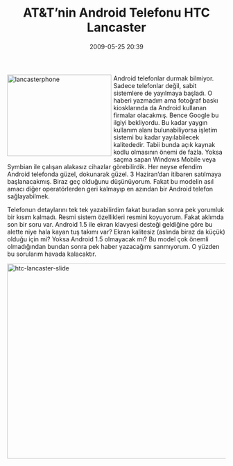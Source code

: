﻿---
layout: post
title: AT&amp;T&#8217;nin Android Telefonu HTC Lancaster
date: 2009-05-25 20:39
comments: true
categories: []
---
<p><img style="border-bottom: 0px; border-left: 0px; margin: 0px 5px 5px 0px; display: inline; border-top: 0px; border-right: 0px" title="lancasterphone" border="0" alt="lancasterphone" align="left" src="http://onurbaykal.com.tr/wp-content/uploads/2009/05/lancasterphone.jpg" width="240" height="188" /> Android telefonlar durmak bilmiyor. Sadece telefonlar değil, sabit sistemlere de yayılmaya başladı. O haberi yazmadım ama fotoğraf baskı kiosklarında da Android kullanan firmalar olacakmış. Bence Google bu ilgiyi bekliyordu. Bu kadar yaygın kullanım alanı bulunabiliyorsa işletim sistemi bu kadar yayılabilecek kalitededir. Tabii bunda açık kaynak kodlu olmasının önemi de fazla. Yoksa saçma sapan Windows Mobile veya Symbian ile çalışan alakasız cihazlar görebilirdik. Her neyse efendim Android telefonda güzel, dokunarak güzel. 3 Haziran’dan itibaren satılmaya başlanacakmış. Biraz geç olduğunu düşünüyorum. Fakat bu modelin asıl amacı diğer operatörlerden geri kalmayıp en azından bir Android telefon sağlayabilmek.</p> <!--more-->  <p>Telefonun detaylarını tek tek yazabilirdim fakat buradan sonra pek yorumluk bir kısım kalmadı. Resmi sistem özellikleri resmini koyuyorum. Fakat aklımda son bir soru var. Android 1.5 ile ekran klavyesi desteği geldiğine göre bu alette niye hala kayan tuş takımı var? Ekran kalitesiz (aslında biraz da küçük) olduğu için mi? Yoksa Android 1.5 olmayacak mı? Bu model çok önemli olmadığından bundan sonra pek haber yazacağımı sanmıyorum. O yüzden bu sorularım havada kalacaktır.</p>  <p><img style="border-bottom: 0px; border-left: 0px; margin: 0px 0px 5px; display: inline; border-top: 0px; border-right: 0px" title="htc-lancaster-slide" border="0" alt="htc-lancaster-slide" src="http://onurbaykal.com.tr/wp-content/uploads/2009/05/htclancasterslide.jpg" width="600" height="450" /></p>
